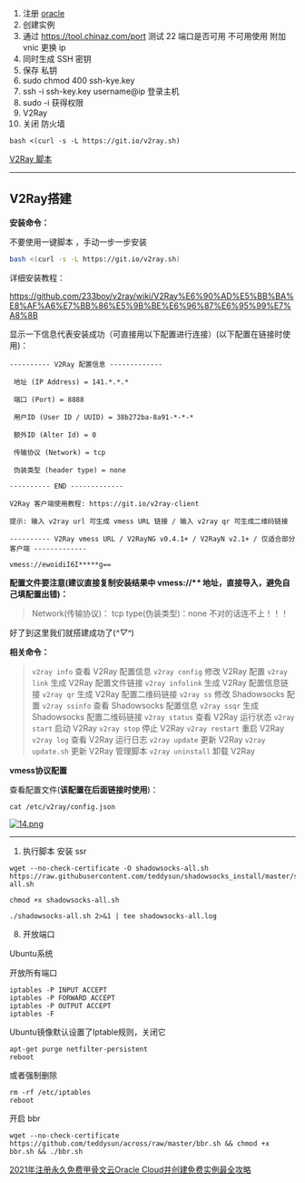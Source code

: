 1. 注册 [oracle](https://www.oracle.com/cn/cloud/free/?source=:ow:o:p:nav:081520OCIHeroCallout_cn&intcmp=:ow:o:p:nav:081520OCIHeroCallout_cn)
2. 创建实例
3. 通过 https://tool.chinaz.com/port 测试 22 端口是否可用 不可用使用 附加 vnic 更换 ip
4. 同时生成 SSH 密钥
5. 保存 私钥 
6. sudo chmod 400 ssh-kye.key
7. ssh -i ssh-key.key username@ip 登录主机
8. sudo -i 获得权限
9. V2Ray
10. 关闭 防火墙

```
bash <(curl -s -L https://git.io/v2ray.sh)
```

[V2Ray 脚本](https://www.itblogcn.com/article/406.html)

---------

## V2Ray搭建

**安装命令：**

不要使用一键脚本 ，手动一步一步安装

```bash
bash <(curl -s -L https://git.io/v2ray.sh)
```

详细安装教程：

https://github.com/233boy/v2ray/wiki/V2Ray%E6%90%AD%E5%BB%BA%E8%AF%A6%E7%BB%86%E5%9B%BE%E6%96%87%E6%95%99%E7%A8%8B

显示一下信息代表安装成功（可直接用以下配置进行连接）(以下配置在链接时使用)：

```
---------- V2Ray 配置信息 -------------

 地址 (IP Address) = 141.*.*.*

 端口 (Port) = 8888

 用户ID (User ID / UUID) = 38b272ba-8a91-*-*-*

 额外ID (Alter Id) = 0

 传输协议 (Network) = tcp

 伪装类型 (header type) = none

---------- END -------------

V2Ray 客户端使用教程: https://git.io/v2ray-client

提示: 输入 v2ray url 可生成 vmess URL 链接 / 输入 v2ray qr 可生成二维码链接

---------- V2Ray vmess URL / V2RayNG v0.4.1+ / V2RayN v2.1+ / 仅适合部分客户端 -------------

vmess://ewoidiI6I*****g==
```

**配置文件要注意(建议直接复制安装结果中 vmess://\**\** 地址，直接导入，避免自己填配置出错)：**

> Network(传输协议)： tcp
> type(伪装类型)：none
> 不对的话连不上！！！

好了到这里我们就搭建成功了(*^▽^*)

**相关命令：**

> `v2ray info` 查看 V2Ray 配置信息
> `v2ray config` 修改 V2Ray 配置
> `v2ray link` 生成 V2Ray 配置文件链接
> `v2ray infolink` 生成 V2Ray 配置信息链接
> `v2ray qr` 生成 V2Ray 配置二维码链接
> `v2ray ss` 修改 Shadowsocks 配置
> `v2ray ssinfo` 查看 Shadowsocks 配置信息
> `v2ray ssqr` 生成 Shadowsocks 配置二维码链接
> `v2ray status` 查看 V2Ray 运行状态
> `v2ray start` 启动 V2Ray
> `v2ray stop` 停止 V2Ray
> `v2ray restart` 重启 V2Ray
> `v2ray log` 查看 V2Ray 运行日志
> `v2ray update` 更新 V2Ray
> `v2ray update.sh` 更新 V2Ray 管理脚本
> `v2ray uninstall` 卸载 V2Ray

**vmess协议配置**

查看配置文件(**该配置在后面链接时使用**)：

```
cat /etc/v2ray/config.json
```

[![14.png](https://www.itblogcn.com/wp-content/uploads/2020/04/img_5ea11229bca76.png)](https://www.itblogcn.com/wp-content/uploads/2020/04/img_5ea11229bca76.png)

----

1. 执行脚本 安装 ssr

```shell
wget --no-check-certificate -O shadowsocks-all.sh https://raw.githubusercontent.com/teddysun/shadowsocks_install/master/shadowsocks-all.sh

chmod +x shadowsocks-all.sh

./shadowsocks-all.sh 2>&1 | tee shadowsocks-all.log
```

8. 开放端口

Ubuntu系统

开放所有端口

```
iptables -P INPUT ACCEPT
iptables -P FORWARD ACCEPT
iptables -P OUTPUT ACCEPT
iptables -F
```

Ubuntu镜像默认设置了Iptable规则，关闭它

```
apt-get purge netfilter-persistent
reboot
```

或者强制删除

```
rm -rf /etc/iptables 
reboot
```

开启 bbr

```shell
wget --no-check-certificate https://github.com/teddysun/across/raw/master/bbr.sh && chmod +x bbr.sh && ./bbr.sh
```



[2021年注册永久免费甲骨文云Oracle Cloud并创建免费实例最全攻略](https://xunihao.net/867.html)


